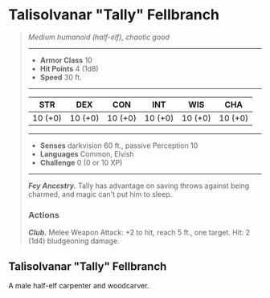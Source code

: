# Talisolvanar "Tally" Fellbranch
>*Medium humanoid (half-elf), chaotic good*
>___
>- **Armor Class** 10
>- **Hit Points** 4 (1d8)
>- **Speed** 30 ft.
>___
>|STR|DEX|CON|INT|WIS|CHA|
>|:---:|:---:|:---:|:---:|:---:|:---:|
>|10 (+0)|10 (+0)|10 (+0)|10 (+0)|10 (+0)|10 (+0)|
>___
>- **Senses** darkvision 60 ft., passive Perception 10
>- **Languages** Common, Elvish
>- **Challenge** 0 (0 or 10 XP)
>___
>***Fey Ancestry.*** Tally has advantage on saving throws against being charmed, and magic can't put him to sleep.  
>
>### Actions
>***Club.*** Melee Weapon Attack: +2 to hit, reach 5 ft., one target. Hit: 2 (1d4) bludgeoning damage.
## Talisolvanar "Tally" Fellbranch
A male half-elf carpenter and woodcarver.
